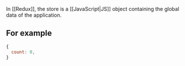 In [[Redux]], the store is a [[JavaScript|JS]] object containing the global data of the application.

## For example
```js
{
  count: 0,
}
```
